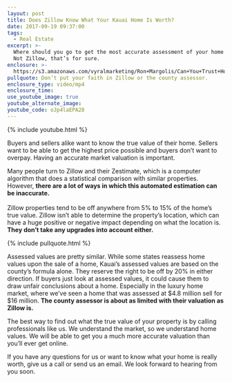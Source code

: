 ```yaml
---
layout: post
title: Does Zillow Know What Your Kauai Home Is Worth?
date: 2017-09-19 09:37:00
tags:
  - Real Estate
excerpt: >-
  Where should you go to get the most accurate assessment of your home’s value?
  Not Zillow, that’s for sure.
enclosure: >-
  https://s3.amazonaws.com/vyralmarketing/Ron+Margolis/Can+You+Trust+Home+Estimates%253F+-+Kauai+Real+Estate.mp4
pullquote: Don’t put your faith in Zillow or the county assessor.
enclosure_type: video/mp4
enclosure_time:
use_youtube_image: true
youtube_alternate_image:
youtube_code: oJp4laEPA28
---
```



{% include youtube.html %}

Buyers and sellers alike want to know the true value of their home. Sellers want to be able to get the highest price possible and buyers don’t want to overpay. Having an accurate market valuation is important.

Many people turn to Zillow and their Zestimate, which is a computer algorithm that does a statistical comparison with similar properties. However, **there are a lot of ways in which this automated estimation can be inaccurate.**<br><br>Zillow properties tend to be off anywhere from 5% to 15% of the home’s true value. Zillow isn’t able to determine the property’s location, which can have a huge positive or negative impact depending on what the location is. **They don’t take any upgrades into account either.**

{% include pullquote.html %}

Assessed values are pretty similar. While some states reassess home values upon the sale of a home, Kauai’s assessed values are based on the county’s formula alone. They reserve the right to be off by 20% in either direction. If buyers just look at assessed values, it could cause them to draw unfair conclusions about a home. Especially in the luxury home market, where we’ve seen a home that was assessed at $4.8 million sell for $16 million. **The county assessor is about as limited with their valuation as Zillow is.**

The best way to find out what the true value of your property is by calling professionals like us. We understand the market, so we understand home values. We will be able to get you a much more accurate valuation than you’ll ever get online.

If you have any questions for us or want to know what your home is really worth, give us a call or send us an email. We look forward to hearing from you soon.